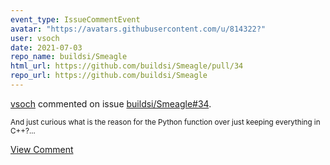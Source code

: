 ```yaml
---
event_type: IssueCommentEvent
avatar: "https://avatars.githubusercontent.com/u/814322?"
user: vsoch
date: 2021-07-03
repo_name: buildsi/Smeagle
html_url: https://github.com/buildsi/Smeagle/pull/34
repo_url: https://github.com/buildsi/Smeagle
---
```


<a href='https://github.com/vsoch' target='_blank'>vsoch</a> commented on issue <a href='https://github.com/buildsi/Smeagle/pull/34' target='_blank'>buildsi/Smeagle#34</a>.

<small>And just curious what is the reason for the Python function over just keeping everything in C++?...</small>

<a href='https://github.com/buildsi/Smeagle/pull/34' target='_blank'>View Comment</a>